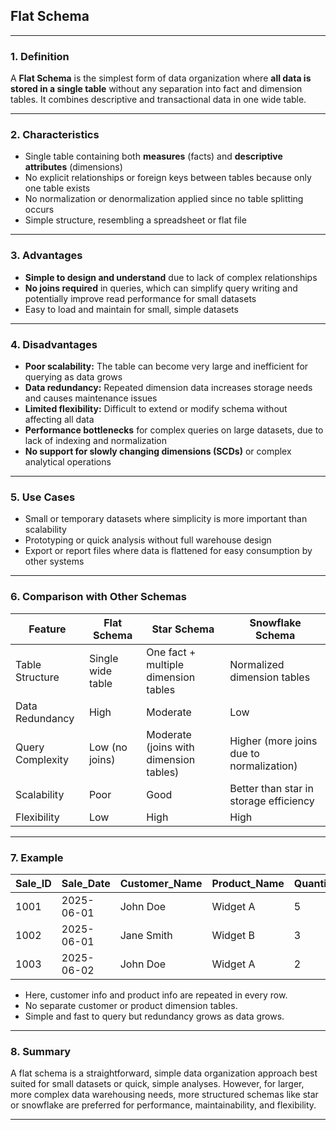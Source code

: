 ## **Flat Schema**

---

### **1. Definition**

A **Flat Schema** is the simplest form of data organization where **all data is stored in a single table** without any separation into fact and dimension tables. It combines descriptive and transactional data in one wide table.

---

### **2. Characteristics**

* Single table containing both **measures** (facts) and **descriptive attributes** (dimensions)
* No explicit relationships or foreign keys between tables because only one table exists
* No normalization or denormalization applied since no table splitting occurs
* Simple structure, resembling a spreadsheet or flat file

---

### **3. Advantages**

* **Simple to design and understand** due to lack of complex relationships
* **No joins required** in queries, which can simplify query writing and potentially improve read performance for small datasets
* Easy to load and maintain for small, simple datasets

---

### **4. Disadvantages**

* **Poor scalability:** The table can become very large and inefficient for querying as data grows
* **Data redundancy:** Repeated dimension data increases storage needs and causes maintenance issues
* **Limited flexibility:** Difficult to extend or modify schema without affecting all data
* **Performance bottlenecks** for complex queries on large datasets, due to lack of indexing and normalization
* **No support for slowly changing dimensions (SCDs)** or complex analytical operations

---

### **5. Use Cases**

* Small or temporary datasets where simplicity is more important than scalability
* Prototyping or quick analysis without full warehouse design
* Export or report files where data is flattened for easy consumption by other systems

---

### **6. Comparison with Other Schemas**

| Feature          | Flat Schema       | Star Schema                            | Snowflake Schema                         |
| ---------------- | ----------------- | -------------------------------------- | ---------------------------------------- |
| Table Structure  | Single wide table | One fact + multiple dimension tables   | Normalized dimension tables              |
| Data Redundancy  | High              | Moderate                               | Low                                      |
| Query Complexity | Low (no joins)    | Moderate (joins with dimension tables) | Higher (more joins due to normalization) |
| Scalability      | Poor              | Good                                   | Better than star in storage efficiency   |
| Flexibility      | Low               | High                                   | High                                     |

---

### **7. Example**

| Sale\_ID | Sale\_Date | Customer\_Name | Product\_Name | Quantity | Price | Region |
| -------- | ---------- | -------------- | ------------- | -------- | ----- | ------ |
| 1001     | 2025-06-01 | John Doe       | Widget A      | 5        | 20.00 | East   |
| 1002     | 2025-06-01 | Jane Smith     | Widget B      | 3        | 15.00 | West   |
| 1003     | 2025-06-02 | John Doe       | Widget A      | 2        | 20.00 | East   |

* Here, customer info and product info are repeated in every row.
* No separate customer or product dimension tables.
* Simple and fast to query but redundancy grows as data grows.

---

### **8. Summary**

A flat schema is a straightforward, simple data organization approach best suited for small datasets or quick, simple analyses. However, for larger, more complex data warehousing needs, more structured schemas like star or snowflake are preferred for performance, maintainability, and flexibility.

---

